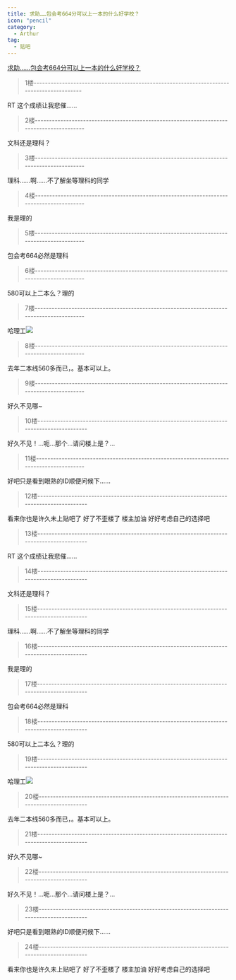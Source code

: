 ```yaml
---
title: 求助……包会考664分可以上一本的什么好学校？
icon: "pencil"
category:
  - Arthur
tag:
  - 贴吧
---
```


[求助……包会考664分可以上一本的什么好学校？](https://tieba.baidu.com/p/1120265255?pid=12877473016&cid=0#12877473016)


>1楼-----------------------------------------------------------------------------------------

RT 这个成绩让我悲催……

>2楼-----------------------------------------------------------------------------------------

文科还是理科？

>3楼-----------------------------------------------------------------------------------------

理科……啊……不了解坐等理科的同学

>4楼-----------------------------------------------------------------------------------------

我是理的

>5楼-----------------------------------------------------------------------------------------

包会考664必然是理科

>6楼-----------------------------------------------------------------------------------------

580可以上二本么？理的

>7楼-----------------------------------------------------------------------------------------

哈理工![](https://pan.4a1801.life/d/Onedrive-4A1801/%E4%B8%AA%E4%BA%BA%E5%BB%BA%E7%AB%99/assets/Tieba/j_0012.gif)

>8楼-----------------------------------------------------------------------------------------

去年二本线560多而已，。基本可以上。

>9楼-----------------------------------------------------------------------------------------

好久不见哪~

>10楼-----------------------------------------------------------------------------------------

好久不见！...呃...那个...请问楼上是？...

>11楼-----------------------------------------------------------------------------------------

好吧只是看到眼熟的ID顺便问候下……

>12楼-----------------------------------------------------------------------------------------

看来你也是许久未上贴吧了 好了不歪楼了 楼主加油 好好考虑自己的选择吧

>13楼-----------------------------------------------------------------------------------------

RT 这个成绩让我悲催……

>14楼-----------------------------------------------------------------------------------------

文科还是理科？

>15楼-----------------------------------------------------------------------------------------

理科……啊……不了解坐等理科的同学

>16楼-----------------------------------------------------------------------------------------

我是理的

>17楼-----------------------------------------------------------------------------------------

包会考664必然是理科

>18楼-----------------------------------------------------------------------------------------

580可以上二本么？理的

>19楼-----------------------------------------------------------------------------------------

哈理工![](https://pan.4a1801.life/d/Onedrive-4A1801/%E4%B8%AA%E4%BA%BA%E5%BB%BA%E7%AB%99/assets/Tieba/j_0012.gif)

>20楼-----------------------------------------------------------------------------------------

去年二本线560多而已，。基本可以上。

>21楼-----------------------------------------------------------------------------------------

好久不见哪~

>22楼-----------------------------------------------------------------------------------------

好久不见！...呃...那个...请问楼上是？...

>23楼-----------------------------------------------------------------------------------------

好吧只是看到眼熟的ID顺便问候下……

>24楼-----------------------------------------------------------------------------------------

看来你也是许久未上贴吧了 好了不歪楼了 楼主加油 好好考虑自己的选择吧
